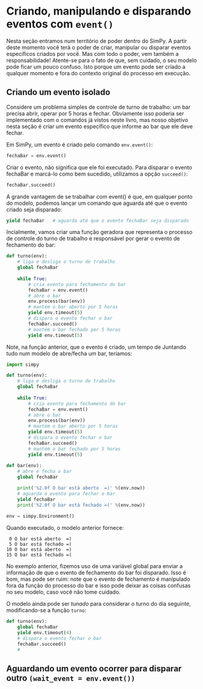 # Criando, manipulando e disparando eventos com `event()`
Nesta seção entramos num território de poder dentro do SimPy. A partir deste momento você terá o poder de criar, manipular ou disparar eventos específicos criados por você. 
Mas com todo o poder, vem também a responsabilidade!
Atente-se para o fato de que, sem cuidado, o seu modelo pode ficar um pouco confuso. Isto porque um evento pode ser criado a qualquer momento e fora do contexto original do processo em execução.

## Criando um evento isolado
Considere um problema simples de controle de turno de trabalho: um bar precisa abrir, operar por 5 horas e fechar. Obviamente isso poderia ser implementado com o comandos já vistos neste livro, mas nosso objetivo nesta seção é criar um evento específico que informe ao bar que ele deve fechar.

Em SimPy, um evento é criado pelo comando `env.event()`:
```python
fechaBar = env.event()
```
Criar o evento, não significa que ele foi executado. Para disparar o evento fechaBar e marcá-lo como bem sucedido, utilizamos a opção `succeed()`:
```python
fechaBar.succeed()
```
A grande vantagem de se trabalhar com event() é que, em qualquer ponto do modelo, podemos lançar um comando que aguarda até que o evento criado seja disparado:
```python
yield fechaBar   # aguarda até que o evento fechaBar seja disparado
```
Incialmente, vamos criar uma função geradora que representa o processo de controle do turno de trabalho e responsável por gerar o evento de fechamento do bar:
```python
def turno(env):
    # liga e desliga o turno de trabalho
    global fechaBar
    
    while True:
        # cria evento para fechamento do bar
        fechaBar = env.event()
        # abre o bar
        env.process(bar(env))
        # mantém o bar aberto por 5 horas
        yield env.timeout(5)
        # dispara o evento fechar o bar
        fechaBar.succeed()
        # mantém o bar fechado por 5 horas
        yield env.timeout(5)
```
Note, na função anterior, que o evento é criado, um tempo de 
Juntando tudo num modelo de abre/fecha um bar, teríamos:
```python
import simpy

def turno(env):
    # liga e desliga o turno de trabalho
    global fechaBar
    
    while True:
        # cria evento para fechamento do bar
        fechaBar = env.event()
        # abre o bar
        env.process(bar(env))
        # mantém o bar aberto por 5 horas
        yield env.timeout(5)
        # dispara o evento fechar o bar
        fechaBar.succeed()
        # mantém o bar fechado por 5 horas
        yield env.timeout(5)
    
def bar(env):
    # abre e fecha o bar
    global fechaBar

    print('%2.0f O bar está aberto  =)' %(env.now))
    # aguarda o evento para fechar o bar
    yield fechaBar
    print('%2.0f O bar está fechado =(' %(env.now))
    
env = simpy.Environment()
```
Quando executado, o modelo anterior fornece:
```
 0 O bar está aberto  =)
 5 O bar está fechado =(
10 O bar está aberto  =)
15 O bar está fechado =(
```
No exemplo anterior, fizemos uso de uma variável global para enviar a informação de que o evento de fechamento do bar foi disparado. Isso é bom, mas pode ser ruim: note que o evento de fechamento é manipulado fora da função do processo do bar e isso pode deixar as coisas confusas no seu modelo, caso você não tome cuidado.

O modelo ainda pode ser *tunado* para considerar o turno do dia seguinte, modificando-se a função `turno`:
```python
def turno(env):
    global fechaBar
    yield env.timeout(4)
    # dispara o evento fechar o bar
    fechaBar.succeed()
    # 
```

## Aguardando um evento ocorrer para disparar outro  `(wait_event = env.event())`

